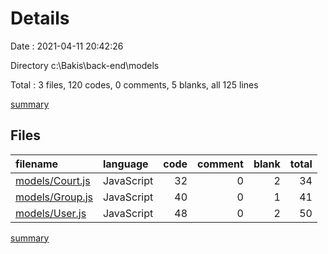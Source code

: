 # Details

Date : 2021-04-11 20:42:26

Directory c:\Bakis\back-end\models

Total : 3 files,  120 codes, 0 comments, 5 blanks, all 125 lines

[summary](results.md)

## Files
| filename | language | code | comment | blank | total |
| :--- | :--- | ---: | ---: | ---: | ---: |
| [models/Court.js](/models/Court.js) | JavaScript | 32 | 0 | 2 | 34 |
| [models/Group.js](/models/Group.js) | JavaScript | 40 | 0 | 1 | 41 |
| [models/User.js](/models/User.js) | JavaScript | 48 | 0 | 2 | 50 |

[summary](results.md)